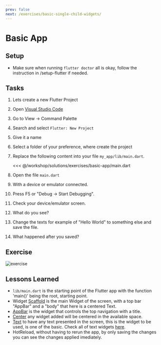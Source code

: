 ```yaml
---
prev: false
next: /exercises/basic-single-child-widgets/
---
```


# Basic App

## Setup

- Make sure when running ```flutter doctor``` all is okay, follow the instruction in /setup-flutter if needed.

## Tasks

1. Lets create a new Flutter Project
2. Open [Visual Studio Code](https://code.visualstudio.com/)
3. Go to View -> Command Palette
4. Search and select `Flutter: New Project`
5. Give it a name
6. Select a folder of your preference, where create the project
7. Replace the following content into your file `my_app/lib/main.dart`.

    <<< @/workshop/solutions/exercises/basic-app/main.dart

8. Open the file ```main.dart```
9. With a device or emulator connected.
10. Press F5 or "Debug -> Start Debugging".
11. Check your device/emulator screen.
12. What do you see?
13. Change the texts for example of "Hello World" to something else and save the file.
14. What happened after you saved?

## Exercise

![exercise](/images/task01.png)

## Lessons Learned

- ```lib/main.dart``` is the starting point of the Flutter app with the function 'main()' being the root, starting point.
- Widget [Scaffold](https://flutter.io/docs/catalog/samples/Scaffold) is the main Widget of the screen, with a top bar "AppBar" and a "body" that here is a centered Text.
- [AppBar](https://flutter.io/docs/catalog/samples/basic-app-bar) is the widget that controls the top navigation with a title.
- [Center](https://flutter.io/docs/development/ui/widgets/layout) any widget added will be centered in the available space.
- [Text](https://docs.flutter.io/flutter/widgets/Text-class.html) to have any text presented in the screen, this is the widget to be used, is one of the basic. Check all of text widgets [here](https://flutter.io/docs/development/ui/widgets/text).
- HotReload, without having to rerun the app, by only saving the changes you can see the changes applied imediately.

